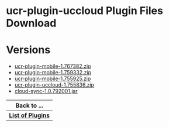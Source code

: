 
ucr-plugin-uccloud Plugin Files Download
========================================

# Versions

- [ucr-plugin-mobile-1.767382.zip](https://raw.githubusercontent.com/osmsnbey/todelete2/main/files/UCR/ucr-plugin-uccloud/ucr-plugin-mobile-1.767382.zip)
- [ucr-plugin-mobile-1.759332.zip](https://raw.githubusercontent.com/osmsnbey/todelete2/main/files/UCR/ucr-plugin-uccloud/ucr-plugin-mobile-1.759332.zip)
- [ucr-plugin-mobile-1.755925.zip](https://raw.githubusercontent.com/osmsnbey/todelete2/main/files/UCR/ucr-plugin-uccloud/ucr-plugin-mobile-1.755925.zip)
- [ucr-plugin-uccloud-1.755836.zip](https://raw.githubusercontent.com/osmsnbey/todelete2/main/files/UCR/ucr-plugin-uccloud/ucr-plugin-uccloud-1.755836.zip)
- [cloud-sync-1.0.792001.jar]()

|Back to ...|
| :---: |
|[**List of Plugins**](../../index.md)|
